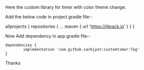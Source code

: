 Here the custom library for timer with color theme change.

Add the below code in project.gradle file:-

allprojects {
		repositories {
			...
			maven { url 'https://jitpack.io' }
		}
	}
  
 Now Add dependency in app.gradle file:-

	dependencies {
	        implementation 'com.github.sarbjyot:customtimer:Tag'
	}
  
  Thanks
